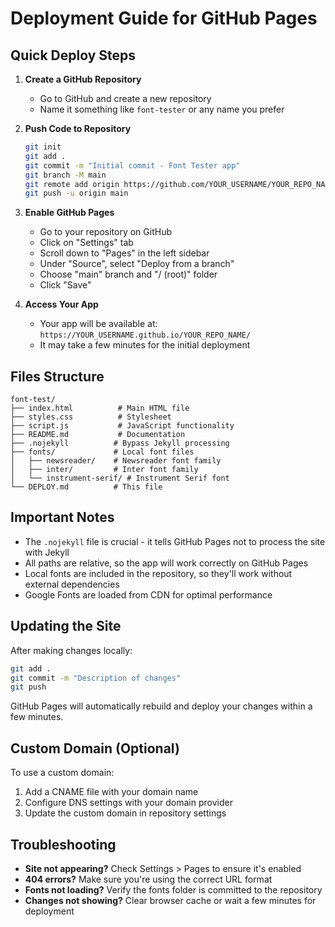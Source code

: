 # Deployment Guide for GitHub Pages

## Quick Deploy Steps

1. **Create a GitHub Repository**
   - Go to GitHub and create a new repository
   - Name it something like `font-tester` or any name you prefer

2. **Push Code to Repository**
   ```bash
   git init
   git add .
   git commit -m "Initial commit - Font Tester app"
   git branch -M main
   git remote add origin https://github.com/YOUR_USERNAME/YOUR_REPO_NAME.git
   git push -u origin main
   ```

3. **Enable GitHub Pages**
   - Go to your repository on GitHub
   - Click on "Settings" tab
   - Scroll down to "Pages" in the left sidebar
   - Under "Source", select "Deploy from a branch"
   - Choose "main" branch and "/ (root)" folder
   - Click "Save"

4. **Access Your App**
   - Your app will be available at: `https://YOUR_USERNAME.github.io/YOUR_REPO_NAME/`
   - It may take a few minutes for the initial deployment

## Files Structure

```
font-test/
├── index.html          # Main HTML file
├── styles.css          # Stylesheet
├── script.js           # JavaScript functionality
├── README.md           # Documentation
├── .nojekyll          # Bypass Jekyll processing
├── fonts/             # Local font files
│   ├── newsreader/    # Newsreader font family
│   ├── inter/         # Inter font family
│   └── instrument-serif/ # Instrument Serif font
└── DEPLOY.md          # This file
```

## Important Notes

- The `.nojekyll` file is crucial - it tells GitHub Pages not to process the site with Jekyll
- All paths are relative, so the app will work correctly on GitHub Pages
- Local fonts are included in the repository, so they'll work without external dependencies
- Google Fonts are loaded from CDN for optimal performance

## Updating the Site

After making changes locally:

```bash
git add .
git commit -m "Description of changes"
git push
```

GitHub Pages will automatically rebuild and deploy your changes within a few minutes.

## Custom Domain (Optional)

To use a custom domain:
1. Add a CNAME file with your domain name
2. Configure DNS settings with your domain provider
3. Update the custom domain in repository settings

## Troubleshooting

- **Site not appearing?** Check Settings > Pages to ensure it's enabled
- **404 errors?** Make sure you're using the correct URL format
- **Fonts not loading?** Verify the fonts folder is committed to the repository
- **Changes not showing?** Clear browser cache or wait a few minutes for deployment